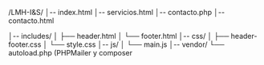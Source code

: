 /LMH-I&S/
│-- index.html
│-- servicios.html
│-- contacto.php
│-- contacto.html

│-- includes/
│ ├── header.html
│ └── footer.html
│-- css/
│ ├── header-footer.css
│ └── style.css
│-- js/
│ └── main.js
│-- vendor/
└── autoload.php (PHPMailer y composer

